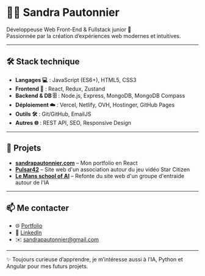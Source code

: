 # 👩‍💻 Sandra Pautonnier

Développeuse Web Front-End & Fullstack junior 🚀  
Passionnée par la création d’expériences web modernes et intuitives.  

---

## 🛠️ Stack technique
- **Langages 💻** : JavaScript (ES6+), HTML5, CSS3  
- **Frontend 🎨** : React, Redux, Zustand  
- **Backend & DB 🗄️** : Node.js, Express, MongoDB, MongoDB Compass  
- **Déploiement ☁️** : Vercel, Netlify, OVH, Hostinger, GitHub Pages 
- **Outils 🛠️** : Git/GitHub, EmailJS  
- **Autres 🌐** : REST API, SEO, Responsive Design  

---

## 🚀 Projets
- **[sandrapautonnier.com](https://sandrapautonnier.com)** – Mon portfolio en React  
- **[Pulsar42](https://pulsar42.sc/)** – Site web d'un association autour du jeu vidéo Star Citizen
- **[Le Mans school of AI](https://lemans-schoolofai.github.io/)** – Refonte du site web d'un groupe d'entraide autour de l'IA  

---

## 📫 Me contacter
- 🌐 [Portfolio](https://sandrapautonnier.com)  
- 💼 [LinkedIn](https://www.linkedin.com/in/sandrapautonnier/)
- ✉️ sandrapautonnier@gmail.com  

---
✨ Toujours curieuse d’apprendre, je m’intéresse aussi à l’IA, Python et Angular pour mes futurs projets.


